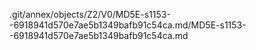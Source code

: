 .git/annex/objects/Z2/V0/MD5E-s1153--6918941d570e7ae5b1349bafb91c54ca.md/MD5E-s1153--6918941d570e7ae5b1349bafb91c54ca.md